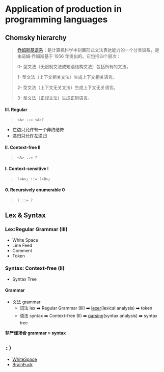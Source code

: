 # Application of production in programming languages

## Chomsky hierarchy

> [乔姆斯基谱系](https://zh.wikipedia.org/wiki/%E4%B9%94%E5%A7%86%E6%96%AF%E5%9F%BA%E8%B0%B1%E7%B3%BB)：是计算机科学中刻画形式文法表达能力的一个分类谱系，是由诺姆·乔姆斯基于 1956 年提出的。它包括四个层次：
> 
> 0- 型文法（无限制文法或短语结构文法）包括所有的文法。
> 
> 1- 型文法（上下文相关文法）生成上下文相关语言。
> 
> 2- 型文法（上下文无关文法）生成上下文无关语言。
> 
> 3- 型文法（正规文法）生成正则语言。

#### III. Regular
> `<A> ::= <A>?`
* 左边只允许有一个非终结符
* 递归只允许左递归 

####  II. Context-free II
> `<A> ::= ?`

#### I. Context-sensitive I
> `?<A>¿ ::= ?<B>¿`

#### 0. Recursively enumerable 0
> `? ::= ?`


## Lex & Syntax
### Lex:Regular Grammar (III)
- White Space
- Line Feed
- Comment
- Token

### Syntax: Context-free (II)
- Syntax Tree


#### Grammar
+ 文法 grammar
  - 词法 lex ➡️ Regular Grammar (III) ➡️ [lexer](https://en.wikipedia.org/wiki/Lexical_analysis)(lexical analysis) ➡️ token
  - 语法 syntax ➡️ Context-free (II) ➡️ [parsing](https://en.wikipedia.org/wiki/Parsing)(syntax analysis) ➡️ syntax tree


**非严谨场合 grammar ≈ syntax**



## `:)`
- [WhiteSpace](https://github.com/Romejanic/Whitespace)
- [BrainFuck](https://github.com/moky/BrainFuck)